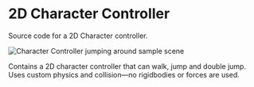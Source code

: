 # 2D Character Controller
Source code for a 2D Character controller.

![Character Controller jumping around sample scene](https://i.imgur.com/qVk9Y9g.gif)

Contains a 2D character controller that can walk, jump and double jump. Uses custom physics and collision—no rigidbodies or forces are used.
